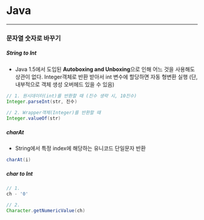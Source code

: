 # Java

<hr />

### 문자열 숫자로 바꾸기

##### String to Int

* Java 1.5에서 도입된 **Autoboxing and Unboxing**으로 인해 어느 것을 사용해도 상관이 없다. Integer객체로 반환 받아서 int 변수에 할당하면 자동 형변환 실행 (단, 내부적으로 객체 생성 오버헤드 있을 수 있음)

```java
// 1. 원시데이터(int)를 반환할 때 (진수 생략 시, 10진수)
Integer.parseInt(str, 진수)
    
// 2. Wrapper객체(Integer)를 반환할 때
Integer.valueOf(str)
```



##### charAt

* String에서 특정 index에 해당하는 유니코드 단일문자 반환

```java
charAt(i)
```



##### char to Int

```java
// 1.
ch - '0'

// 2.
Character.getNumericValue(ch)
```

















